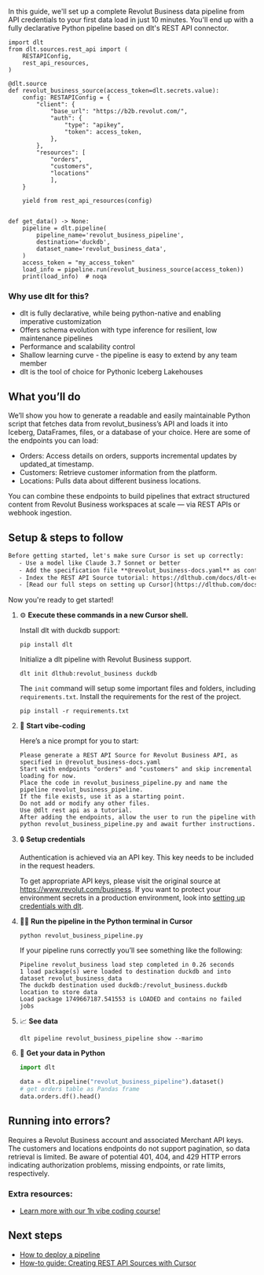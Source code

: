 In this guide, we'll set up a complete Revolut Business data pipeline from API credentials to your first data load in just 10 minutes. You'll end up with a fully declarative Python pipeline based on dlt's REST API connector.

```python-outcome
import dlt
from dlt.sources.rest_api import (
    RESTAPIConfig,
    rest_api_resources,
)

@dlt.source
def revolut_business_source(access_token=dlt.secrets.value):
    config: RESTAPIConfig = {
        "client": {
            "base_url": "https://b2b.revolut.com/",
            "auth": {
                "type": "apikey",
                "token": access_token,
            },
        },
        "resources": [
            "orders",
            "customers",
            "locations"
            ],
    }

    yield from rest_api_resources(config)


def get_data() -> None:
    pipeline = dlt.pipeline(
        pipeline_name='revolut_business_pipeline',
        destination='duckdb',
        dataset_name='revolut_business_data', 
    )
    access_token = "my_access_token"
    load_info = pipeline.run(revolut_business_source(access_token))
    print(load_info)  # noqa
```

### Why use dlt for this?

- dlt is fully declarative, while being python-native and enabling imperative customization
- Offers schema evolution with type inference for resilient, low maintenance pipelines
- Performance and scalability control
- Shallow learning curve - the pipeline is easy to extend by any team member
- dlt is the tool of choice for Pythonic Iceberg Lakehouses

## What you’ll do

We’ll show you how to generate a readable and easily maintainable Python script that fetches data from revolut_business’s API and loads it into Iceberg, DataFrames, files, or a database of your choice. Here are some of the endpoints you can load:

- Orders: Access details on orders, supports incremental updates by updated_at timestamp.
- Customers: Retrieve customer information from the platform.
- Locations: Pulls data about different business locations.

You can combine these endpoints to build pipelines that extract structured content from Revolut Business workspaces at scale — via REST APIs or webhook ingestion.

## Setup & steps to follow

```default
Before getting started, let's make sure Cursor is set up correctly:
   - Use a model like Claude 3.7 Sonnet or better
   - Add the specification file **@revolut_business-docs.yaml** as context
   - Index the REST API Source tutorial: https://dlthub.com/docs/dlt-ecosystem/verified-sources/rest_api/ and add it to context as **@dlt rest api**
   - [Read our full steps on setting up Cursor](https://dlthub.com/docs/dlt-ecosystem/llm-tooling/cursor-restapi#23-configuring-cursor-with-documentation)
```

Now you're ready to get started! 

1. ⚙️ **Execute these commands in a new Cursor shell.**
    
    Install dlt with duckdb support:
    ```shell
    pip install dlt
    ```

    Initialize a dlt pipeline with Revolut Business support.
    ```shell
    dlt init dlthub:revolut_business duckdb
    ```

    The `init` command will setup some important files and folders, including `requirements.txt`. Install the requirements for the rest of the project.
    ```shell
    pip install -r requirements.txt
    ```
    
2. 🤠 **Start vibe-coding**
    
    Here’s a nice prompt for you to start: 
    
    ```prompt
    Please generate a REST API Source for Revolut Business API, as specified in @revolut_business-docs.yaml 
    Start with endpoints "orders" and "customers" and skip incremental loading for now. 
    Place the code in revolut_business_pipeline.py and name the pipeline revolut_business_pipeline. 
    If the file exists, use it as a starting point. 
    Do not add or modify any other files. 
    Use @dlt rest api as a tutorial. 
    After adding the endpoints, allow the user to run the pipeline with python revolut_business_pipeline.py and await further instructions.
    ```

    
3. 🔒 **Setup credentials** 
    
    Authentication is achieved via an API key. This key needs to be included in the request headers.
    
    To get appropriate API keys, please visit the original source at https://www.revolut.com/business.
    If you want to protect your environment secrets in a production environment, look into [setting up credentials with dlt](https://dlthub.com/docs/walkthroughs/add_credentials).
    
4. 🏃‍♀️ **Run the pipeline in the Python terminal in Cursor**
    
    ```shell
    python revolut_business_pipeline.py
    ```
    
    If your pipeline runs correctly you’ll see something like the following:
    
    ```shell
    Pipeline revolut_business load step completed in 0.26 seconds
    1 load package(s) were loaded to destination duckdb and into dataset revolut_business_data
    The duckdb destination used duckdb:/revolut_business.duckdb location to store data
    Load package 1749667187.541553 is LOADED and contains no failed jobs
    ```
    
5. 📈 **See data**
    
    ```shell
    dlt pipeline revolut_business_pipeline show --marimo
    ```
    
6. 🐍 **Get your data in Python**
    
    ```python
    import dlt

   data = dlt.pipeline("revolut_business_pipeline").dataset()
   # get orders table as Pandas frame
   data.orders.df().head()
    ```

## Running into errors?

Requires a Revolut Business account and associated Merchant API keys. The customers and locations endpoints do not support pagination, so data retrieval is limited. Be aware of potential 401, 404, and 429 HTTP errors indicating authorization problems, missing endpoints, or rate limits, respectively.

### Extra resources:

- [Learn more with our 1h vibe coding course!](https://www.youtube.com/watch?v=GGid70rnJuM)

## Next steps

- [How to deploy a pipeline](https://dlthub.com/docs/walkthroughs/deploy-a-pipeline)
- [How-to guide: Creating REST API Sources with Cursor](https://dlthub.com/docs/dlt-ecosystem/llm-tooling/cursor-restapi)